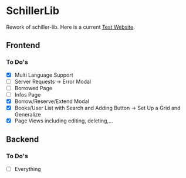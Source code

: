 # SchillerLib
Rework of schiller-lib. Here is a current [Test Website](https://schiller-lib.web.app/books).
## Frontend

### To Do's
- [x] Multi Language Support
- [ ] Server Requests -> Error Modal
- [ ] Borrowed Page
- [ ] Infos Page
- [x] Borrow/Reserve/Extend Modal
- [x] Books/User List with Search and Adding Button -> Set Up a Grid and Generalize
- [x] Page Views including editing, deleting,...

## Backend

### To Do's
- [ ] Everything